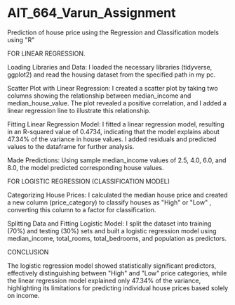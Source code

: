 # AIT_664_Varun_Assignment
Prediction of house price using the Regression and Classification models using "R"

FOR LINEAR REGRESSION.
 
Loading Libraries and Data: I loaded the necessary libraries (tidyverse, ggplot2) and read the housing dataset from the specified path in my pc.

Scatter Plot with Linear Regression: I created a scatter plot by taking two columns showing the relationship between median_income and median_house_value. The plot revealed a positive correlation, and I added a linear regression line to illustrate this relationship.

Fitting Linear Regression Model: I fitted a linear regression model, resulting in an R-squared value of 0.4734, indicating that the model explains about 47.34% of the variance in house values. I added residuals and predicted values to the dataframe for further analysis.

Made Predictions: Using sample median_income values of 2.5, 4.0, 6.0, and 8.0, the model predicted corresponding house values.

FOR LOGISTIC REGRESSION (CLASSIFICATION MODEL)

Categorizing House Prices: I calculated the median house price and created a new column (price_category) to classify houses as "High"  or "Low" , converting this column to a factor for classification.

Splitting Data and Fitting Logistic Model: I split the dataset into training (70%) and testing (30%) sets and built a logistic regression model using median_income, total_rooms, total_bedrooms, and population as predictors.

CONCLUSION

The logistic regression model showed statistically significant predictors, effectively distinguishing between "High" and "Low" price categories, while the linear regression model explained only 47.34% of the variance, highlighting its limitations for predicting individual house prices based solely on income.
